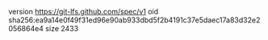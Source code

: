 version https://git-lfs.github.com/spec/v1
oid sha256:ea9a14e0f49f31ed96e90ab933dbd5f2b4191c37e5daec17a83d32e2056864e4
size 2433
